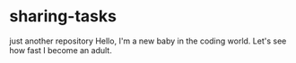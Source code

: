 # sharing-tasks
just another repository
Hello, I'm a new baby in the coding world. Let's see how fast I become an adult. 
